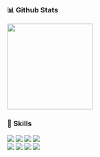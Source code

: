 ### 📊 Github Stats

 <img src="https://stats.hyochan.dev/api/github-stats?login=heejinme" alt="" height="200" />

### 💪 Skills

<p>
  <img src="https://img.shields.io/badge/Next.js-000000?style=flat-square&logo=Next.js&logoColor=white"/>
  <img src="https://img.shields.io/badge/React-61DAFB?style=flat-square&logo=React&logoColor=black"/>
  <img src="https://img.shields.io/badge/TypeScript-0078D2?style=flat-square&logo=TypeScript&logoColor=white"/>
  <img src="https://img.shields.io/badge/Sass-hotpink?style=flat-square&logo=sass&logoColor=white"/>
<br />
  <img src="https://img.shields.io/badge/Tailwind CSS-06B6D4?style=flat-square&logo=TailwindCSS&logoColor=white"/>
  <img src="https://img.shields.io/badge/Recoil-3578E5?style=flat-square&logo=Recoil&logoColor=white"/>
  <img src="https://img.shields.io/badge/React Query-FF4154?style=flat-square&logo=ReactQuery&logoColor=white"/>
  <img src="https://img.shields.io/badge/Jest-C21325?style=flat-square&logo=Jest&logoColor=white"/>
</p>



